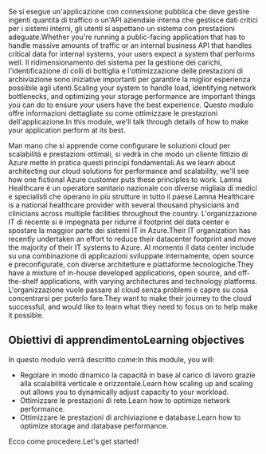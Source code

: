 <span data-ttu-id="f763d-101">Se si esegue un'applicazione con connessione pubblica che deve gestire ingenti quantità di traffico o un'API aziendale interna che gestisce dati critici per i sistemi interni, gli utenti si aspettano un sistema con prestazioni adeguate.</span><span class="sxs-lookup"><span data-stu-id="f763d-101">Whether you're running a public-facing application that has to handle massive amounts of traffic or an internal business API that handles critical data for internal systems, your users expect a system that performs well.</span></span> <span data-ttu-id="f763d-102">Il ridimensionamento del sistema per la gestione dei carichi, l'identificazione di colli di bottiglia e l'ottimizzazione delle prestazioni di archiviazione sono iniziative importanti per garantire la miglior esperienza possibile agli utenti.</span><span class="sxs-lookup"><span data-stu-id="f763d-102">Scaling your system to handle load, identifying network bottlenecks, and optimizing your storage performance are important things you can do to ensure your users have the best experience.</span></span> <span data-ttu-id="f763d-103">Questo modulo offre informazioni dettagliate su come ottimizzare le prestazioni dell'applicazione.</span><span class="sxs-lookup"><span data-stu-id="f763d-103">In this module, we'll talk through details of how to make your application perform at its best.</span></span>

<span data-ttu-id="f763d-104">Man mano che si apprende come configurare le soluzioni cloud per scalabilità e prestazioni ottimali, si vedrà in che modo un cliente fittizio di Azure mette in pratica questi principi fondamentali.</span><span class="sxs-lookup"><span data-stu-id="f763d-104">As we learn about architecting our cloud solutions for performance and scalability, we'll see how one fictional Azure customer puts these principles to work.</span></span> <span data-ttu-id="f763d-105">Lamna Healthcare è un operatore sanitario nazionale con diverse migliaia di medici e specialisti che operano in più strutture in tutto il paese.</span><span class="sxs-lookup"><span data-stu-id="f763d-105">Lamna Healthcare is a national healthcare provider with several thousand physicians and clinicians across multiple facilities throughout the country.</span></span> <span data-ttu-id="f763d-106">L'organizzazione IT di recente si è impegnata per ridurre il footprint del data center e spostare la maggior parte dei sistemi IT in Azure.</span><span class="sxs-lookup"><span data-stu-id="f763d-106">Their IT organization has recently undertaken an effort to reduce their datacenter footprint and move the majority of their IT systems to Azure.</span></span> <span data-ttu-id="f763d-107">Al momento il data center include su una combinazione di applicazioni sviluppate internamente, open source e preconfigurate, con diverse architetture e piattaforme tecnologiche.</span><span class="sxs-lookup"><span data-stu-id="f763d-107">They have a mixture of in-house developed applications, open source, and off-the-shelf applications, with varying architectures and technology platforms.</span></span> <span data-ttu-id="f763d-108">L'organizzazione vuole passare al cloud senza problemi e capire su cosa concentrarsi per poterlo fare.</span><span class="sxs-lookup"><span data-stu-id="f763d-108">They want to make their journey to the cloud successful, and would like to learn what they need to focus on to help make it possible.</span></span>    

## <a name="learning-objectives"></a><span data-ttu-id="f763d-109">Obiettivi di apprendimento</span><span class="sxs-lookup"><span data-stu-id="f763d-109">Learning objectives</span></span>

<span data-ttu-id="f763d-110">In questo modulo verrà descritto come:</span><span class="sxs-lookup"><span data-stu-id="f763d-110">In this module, you will:</span></span>

- <span data-ttu-id="f763d-111">Regolare in modo dinamico la capacità in base al carico di lavoro grazie alla scalabilità verticale e orizzontale.</span><span class="sxs-lookup"><span data-stu-id="f763d-111">Learn how scaling up and scaling out allows you to dynamically adjust capacity to your workload.</span></span>
- <span data-ttu-id="f763d-112">Ottimizzare le prestazioni di rete.</span><span class="sxs-lookup"><span data-stu-id="f763d-112">Learn how to optimize network performance.</span></span>
- <span data-ttu-id="f763d-113">Ottimizzare le prestazioni di archiviazione e database.</span><span class="sxs-lookup"><span data-stu-id="f763d-113">Learn how to optimize storage and database performance.</span></span>

<span data-ttu-id="f763d-114">Ecco come procedere.</span><span class="sxs-lookup"><span data-stu-id="f763d-114">Let's get started!</span></span>